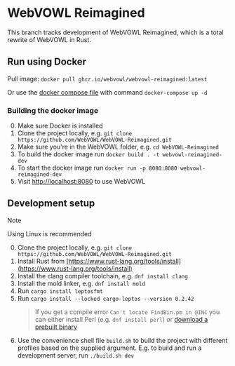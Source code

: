 # WebVOWL Reimagined

This branch tracks development of WebVOWL Reimagined, which is a total rewrite of WebVOWL in Rust.

## Run using Docker

Pull image: `docker pull ghcr.io/webvowl/webvowl-reimagined:latest`

Or use the [docker compose file](/docker-compose.yml) with command `docker-compose up -d`

### Building the docker image

0. Make sure Docker is installed
1. Clone the project locally, e.g. `git clone https://github.com/WebVOWL/WebVOWL-Reimagined.git`
2. Make sure you're in the WebVOWL folder, e.g. `cd WebVOWL-Reimagined`
3. To build the docker image run `docker build . -t webvowl-reimagined-dev`
4. To start the docker image run `docker run -p 8080:8080 webvowl-reimagined-dev`
5. Visit [http://localhost:8080](http://localhost:8080) to use WebVOWL

## Development setup

> [!NOTE]
> Using Linux is recommended

0. Clone the project locally, e.g. `git clone https://github.com/WebVOWL/WebVOWL-Reimagined.git`
1. Install Rust from [https://www.rust-lang.org/tools/install](https://www.rust-lang.org/tools/install)
2. Install the clang compiler toolchain, e.g. `dnf install clang`
3. Install the mold linker, e.g. `dnf install mold`
4. Run `cargo install leptosfmt`
5. Run `cargo install --locked cargo-leptos --version 0.2.42`
    > If you get a compile error `Can't locate FindBin.pm in @INC` you can either install Perl (e.g. `dnf install perl`) or [download a prebuilt binary](https://github.com/leptos-rs/cargo-leptos/releases/latest)
6. Use the convenience shell file `build.sh` to build the project with different profiles based on the supplied argument. E.g. to build and run a development server, run `./build.sh dev`
